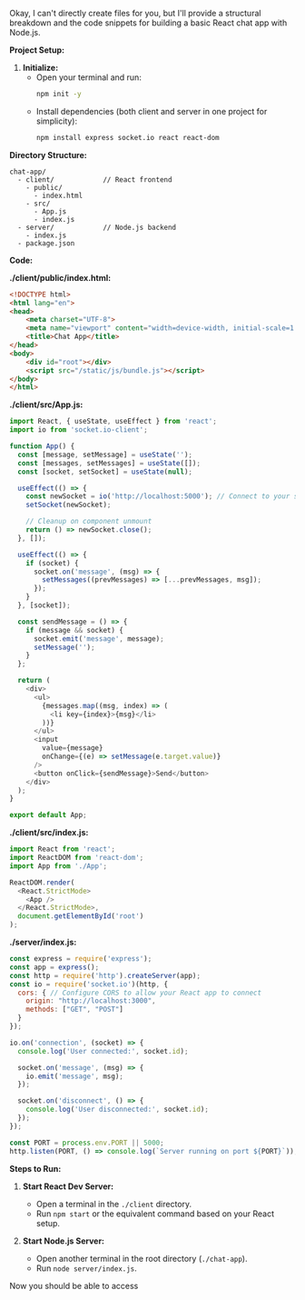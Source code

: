 Okay, I can't directly create files for you, but I'll provide a structural breakdown and the code snippets for building a basic React chat app with Node.js. 

**Project Setup:**

1. **Initialize:**
   - Open your terminal and run:
     ```bash
     npm init -y
     ```
   - Install dependencies (both client and server in one project for simplicity): 
     ```bash
     npm install express socket.io react react-dom
     ```

**Directory Structure:**

```
chat-app/
  - client/            // React frontend
    - public/
      - index.html 
    - src/
      - App.js
      - index.js
  - server/            // Node.js backend
    - index.js
  - package.json 
```

**Code:**

**./client/public/index.html:**

```html
<!DOCTYPE html>
<html lang="en">
<head>
    <meta charset="UTF-8">
    <meta name="viewport" content="width=device-width, initial-scale=1.0">
    <title>Chat App</title>
</head>
<body>
    <div id="root"></div> 
    <script src="/static/js/bundle.js"></script>
</body>
</html>
```

**./client/src/App.js:**

```javascript
import React, { useState, useEffect } from 'react';
import io from 'socket.io-client';

function App() {
  const [message, setMessage] = useState('');
  const [messages, setMessages] = useState([]);
  const [socket, setSocket] = useState(null);

  useEffect(() => {
    const newSocket = io('http://localhost:5000'); // Connect to your server
    setSocket(newSocket);

    // Cleanup on component unmount
    return () => newSocket.close(); 
  }, []);

  useEffect(() => {
    if (socket) {
      socket.on('message', (msg) => {
        setMessages((prevMessages) => [...prevMessages, msg]);
      });
    }
  }, [socket]);

  const sendMessage = () => {
    if (message && socket) {
      socket.emit('message', message);
      setMessage(''); 
    }
  };

  return (
    <div>
      <ul>
        {messages.map((msg, index) => (
          <li key={index}>{msg}</li>
        ))}
      </ul>
      <input 
        value={message}
        onChange={(e) => setMessage(e.target.value)} 
      />
      <button onClick={sendMessage}>Send</button>
    </div>
  );
}

export default App;
```

**./client/src/index.js:**

```javascript
import React from 'react';
import ReactDOM from 'react-dom';
import App from './App'; 

ReactDOM.render(
  <React.StrictMode>
    <App />
  </React.StrictMode>,
  document.getElementById('root')
);
```

**./server/index.js:**

```javascript
const express = require('express');
const app = express();
const http = require('http').createServer(app);
const io = require('socket.io')(http, {
  cors: { // Configure CORS to allow your React app to connect
    origin: "http://localhost:3000", 
    methods: ["GET", "POST"]
  }
});

io.on('connection', (socket) => {
  console.log('User connected:', socket.id);

  socket.on('message', (msg) => {
    io.emit('message', msg); 
  });

  socket.on('disconnect', () => {
    console.log('User disconnected:', socket.id);
  });
});

const PORT = process.env.PORT || 5000;
http.listen(PORT, () => console.log(`Server running on port ${PORT}`));
```

**Steps to Run:**

1. **Start React Dev Server:**
   - Open a terminal in the `./client` directory.
   - Run `npm start` or the equivalent command based on your React setup.

2. **Start Node.js Server:**
   - Open another terminal in the root directory (`./chat-app`).
   - Run `node server/index.js`.

Now you should be able to access